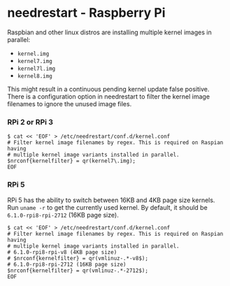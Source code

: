 needrestart - Raspberry Pi
==========================

Raspbian and other linux distros are installing multiple kernel images in
parallel:

- `kernel.img`
- `kernel7.img`
- `kernel7l.img`
- `kernel8.img`

This might result in a continuous pending kernel update false positive. There
is a configuration option in needrestart to filter the kernel image filenames to
ignore the unused image files.

### RPi 2 or RPi 3

```shell
$ cat << 'EOF' > /etc/needrestart/conf.d/kernel.conf
# Filter kernel image filenames by regex. This is required on Raspian having
# multiple kernel image variants installed in parallel.
$nrconf{kernelfilter} = qr(kernel7\.img);
EOF
```

### RPi 5

RPi 5 has the ability to switch between 16KB and 4KB page size kernels. Run `uname -r` to get the currently used kernel. By default, it should be `6.1.0-rpi8-rpi-2712` (16KB page size).

```shell
$ cat << 'EOF' > /etc/needrestart/conf.d/kernel.conf
# Filter kernel image filenames by regex. This is required on Raspian having
# multiple kernel image variants installed in parallel.
# 6.1.0-rpi8-rpi-v8 (4KB page size)
# $nrconf{kernelfilter} = qr(vmlinuz-.*-v8$);
# 6.1.0-rpi8-rpi-2712 (16KB page size)
$nrconf{kernelfilter} = qr(vmlinuz-.*-2712$);
EOF
```
